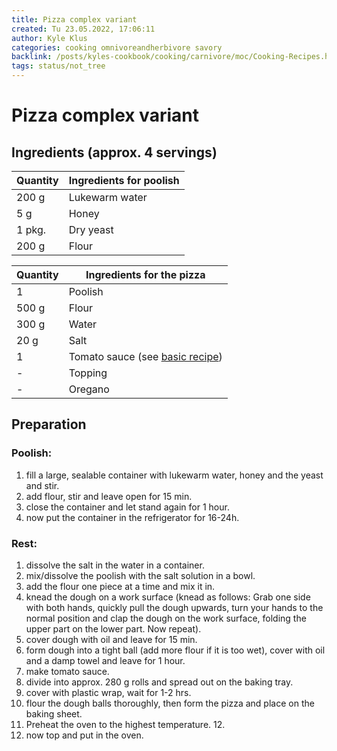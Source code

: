 ```yaml
---
title: Pizza complex variant
created: Tu 23.05.2022, 17:06:11
author: Kyle Klus
categories: cooking omnivoreandherbivore savory
backlink: /posts/kyles-cookbook/cooking/carnivore/moc/Cooking-Recipes.html
tags: status/not_tree
---
```


# Pizza complex variant

## Ingredients (approx. 4 servings)

| Quantity | Ingredients for poolish |
| ---------------- | ------------------- |
| 200 g | Lukewarm water |
| 5 g  | Honey |
| 1 pkg. | Dry yeast |
| 200 g | Flour |

| Quantity | Ingredients for the pizza |
| ---------------- | ------------------------------- |
| 1 | Poolish |
| 500 g | Flour |
| 300 g | Water |
| 20 g | Salt |
| 1 | Tomato sauce (see [basic recipe](/posts/kyles-cookbook/cooking/vegan/savory/recipe/Tomato-Sauce-Basic-Recipe.html)) |
| - | Topping |
| - | Oregano |

## Preparation

### Poolish:

1. fill a large, sealable container with lukewarm water, honey and the yeast and stir.
2. add flour, stir and leave open for 15 min.
3. close the container and let stand again for 1 hour.
4. now put the container in the refrigerator for 16-24h.

### Rest:

1. dissolve the salt in the water in a container.
2. mix/dissolve the poolish with the salt solution in a bowl.
3. add the flour one piece at a time and mix it in.
4. knead the dough on a work surface (knead as follows: Grab one side with both hands, quickly pull the dough upwards, turn your hands to the normal position and clap the dough on the work surface, folding the upper part on the lower part. Now repeat).
5. cover dough with oil and leave for 15 min.
6. form dough into a tight ball (add more flour if it is too wet), cover with oil and a damp towel and leave for 1 hour.
7. make tomato sauce.
8. divide into approx. 280 g rolls and spread out on the baking tray.
9. cover with plastic wrap, wait for 1-2 hrs.
10. flour the dough balls thoroughly, then form the pizza and place on the baking sheet.
11. Preheat the oven to the highest temperature. 12.
12. now top and put in the oven.
